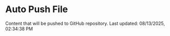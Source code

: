 # Auto Push File

Content that will be pushed to GitHub repository.
Last updated: 08/13/2025, 02:34:38 PM